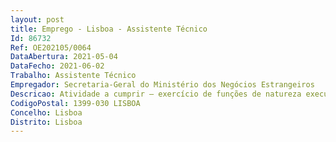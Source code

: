 ```yaml
--- 
layout: post
title: Emprego - Lisboa - Assistente Técnico
Id: 86732
Ref: OE202105/0064
DataAbertura: 2021-05-04
DataFecho: 2021-06-02
Trabalho: Assistente Técnico
Empregador: Secretaria-Geral do Ministério dos Negócios Estrangeiros
Descricao: Atividade a cumprir – exercício de funções de natureza executiva, através daaplicação de métodos e processos, baseados em diretivas bem definidas bemcomo de instruções gerais, de grau de complexidade médio, consubstanciadas nas competências a desenvolver que se encontram previstas no artigo 6º da Portaria nº 33 2012, de 31 de Janeiro, para a Direção de Serviços de Administração Financeira, designadamente as seguintes a) Participar nas propostas de orçamento de funcionamento dos serviços, cuja agestão orçamental é da responsabilidade do Departamento Geral de Administração b) Assegurar a gestão e acompanhamento da execução dos orçamentos defuncionamento e investimento c) Assegurar os procedimentos inerentes à contabilização de receitasconsignadas nos orçamentos d) Assegurar o processamento e a transferência das dotações orçamentais paraos serviços externos e) Preparar e elaborar informação de natureza orçamental para as entidadesexternas do Ministério das Finanças e Tribunal de Contas f) Colaborar na produção de relatórios periódicos sobre as matérias que seenquadram nas atribuições do Serviço de Administração Financeira.
CodigoPostal: 1399-030 LISBOA
Concelho: Lisboa
Distrito: Lisboa
--- 
```

